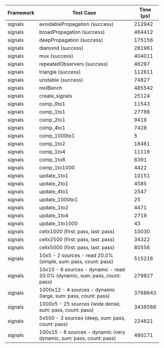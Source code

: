 | Framework | Test Case | Time (μs) |
| --- | --- | --- |
| signals | avoidablePropagation (success) | 212942 |
| signals | broadPropagation (success) | 464412 |
| signals | deepPropagation (success) | 175156 |
| signals | diamond (success) | 281961 |
| signals | mux (success) | 404011 |
| signals | repeatedObservers (success) | 46297 |
| signals | triangle (success) | 112611 |
| signals | unstable (success) | 74827 |
| signals | molBench | 485542 |
| signals | create_signals | 25124 |
| signals | comp_0to1 | 11543 |
| signals | comp_1to1 | 27786 |
| signals | comp_2to1 | 9419 |
| signals | comp_4to1 | 7428 |
| signals | comp_1000to1 | 5 |
| signals | comp_1to2 | 18461 |
| signals | comp_1to4 | 11116 |
| signals | comp_1to8 | 6391 |
| signals | comp_1to1000 | 4422 |
| signals | update_1to1 | 10151 |
| signals | update_2to1 | 4585 |
| signals | update_4to1 | 2547 |
| signals | update_1000to1 | 25 |
| signals | update_1to2 | 4471 |
| signals | update_1to4 | 2719 |
| signals | update_1to1000 | 43 |
| signals | cellx1000 (first: pass, last: pass) | 10030 |
| signals | cellx2500 (first: pass, last: pass) | 34322 |
| signals | cellx5000 (first: pass, last: pass) | 80556 |
| signals | 10x5 - 2 sources - read 20.0% (simple, sum: pass, count: pass) | 515216 |
| signals | 10x10 - 6 sources - dynamic - read 20.0% (dynamic, sum: pass, count: pass) | 279827 |
| signals | 1000x12 - 4 sources - dynamic (large, sum: pass, count: pass) | 3768643 |
| signals | 1000x5 - 25 sources (wide dense, sum: pass, count: pass) | 3438588 |
| signals | 5x500 - 3 sources (deep, sum: pass, count: pass) | 224621 |
| signals | 100x15 - 6 sources - dynamic (very dynamic, sum: pass, count: pass) | 480171 |
